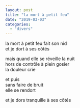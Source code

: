 ```yaml
---
layout: post
title: "la mort à petit feu"
date: "2019-03-03"
categories: 
  - "divers"
---
```


la mort à petit feu fait son nid  
et je dort à ses côtés

mais quand elle se réveille la nuit  
hors de contrôle à plein gosier  
la douleur crie

et puis  
sans faire de bruit  
elle se rendort

et je dors tranquille à ses côtés
